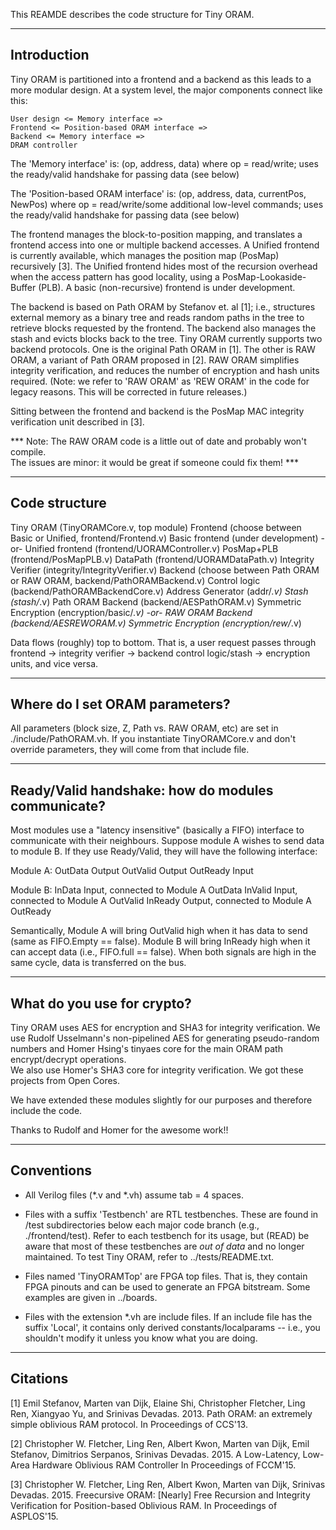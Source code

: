
This REAMDE describes the code structure for Tiny ORAM.

--------------------------------------------------------------------------------
Introduction
--------------------------------------------------------------------------------

Tiny ORAM is partitioned into a frontend and a backend as this leads to a more
modular design.  At a system level, the major components connect like this:

	User design <= Memory interface =>
	Frontend <= Position-based ORAM interface =>
	Backend <= Memory interface =>
	DRAM controller

The 'Memory interface' is:
  (op, address, data) where op = read/write;
  uses the ready/valid handshake for passing data (see below)

The 'Position-based ORAM interface' is:
  (op, address, data, currentPos, NewPos)
  where op = read/write/some additional low-level commands;
  uses the ready/valid handshake for passing data (see below)

The frontend manages the block-to-position mapping, and translates a frontend
access into one or multiple backend accesses.  A Unified frontend is currently
available, which manages the position map (PosMap) recursively [3].  The Unified
frontend hides most of the recursion overhead when the access pattern has good
locality, using a PosMap-Lookaside-Buffer (PLB).  A basic (non-recursive)
frontend is under development.

The backend is based on Path ORAM by Stefanov et. al [1]; i.e., structures
external memory as a binary tree and reads random paths in the tree to retrieve
blocks requested by the frontend.  The backend also manages the stash and evicts
blocks back to the tree.  Tiny ORAM currently supports two backend protocols.
One is the original Path ORAM in [1].  The other is RAW ORAM, a variant of
Path ORAM proposed in [2].  RAW ORAM simplifies integrity verification, and
reduces the number of encryption and hash units required.  (Note: we refer to
'RAW ORAM' as 'REW ORAM' in the code for legacy reasons.  This will be
corrected in future releases.)

Sitting between the frontend and backend is the PosMap MAC integrity verification 
unit described in [3].

*** Note: The RAW ORAM code is a little out of date and probably won't compile.  
	The issues are minor: it would be great if someone could fix them! ***

--------------------------------------------------------------------------------
Code structure
--------------------------------------------------------------------------------

Tiny ORAM								(TinyORAMCore.v, top module)
	Frontend 							(choose between Basic or Unified, frontend/Frontend.v)
		Basic frontend					(under development)
		-or- Unified frontend			(frontend/UORAMController.v)
			PosMap+PLB					(frontend/PosMapPLB.v)
			DataPath					(frontend/UORAMDataPath.v)
		Integrity Verifier				(integrity/IntegrityVerifier.v)
	Backend								(choose between Path ORAM or RAW ORAM, backend/PathORAMBackend.v)
		Control logic					(backend/PathORAMBackendCore.v)
			Address Generator			(addr/*.v)
			Stash						(stash/*.v)
		Path ORAM Backend 				(backend/AESPathORAM.v)
			Symmetric Encryption		(encryption/basic/*.v)
		-or- RAW ORAM Backend 			(backend/AESREWORAM.v)
			Symmetric Encryption		(encryption/rew/*.v)

Data flows (roughly) top to bottom.  That is, a user request passes through 
frontend -> integrity verifier -> backend control logic/stash -> encryption 
units, and vice versa.
			
--------------------------------------------------------------------------------
Where do I set ORAM parameters?
--------------------------------------------------------------------------------
	
All parameters (block size, Z, Path vs. RAW ORAM, etc) are set in 
./include/PathORAM.vh.  If you instantiate TinyORAMCore.v	and don't override 
parameters, they will come from that include file.
		
--------------------------------------------------------------------------------
Ready/Valid handshake: how do modules communicate?
--------------------------------------------------------------------------------
		
Most modules use a "latency insensitive" (basically a FIFO) interface to 
communicate with their neighbours.  Suppose module A wishes to send data to 
module B.  If they use Ready/Valid, they will have the following interface:	
		
Module A:
	OutData		Output
	OutValid	Output
	OutReady	Input
		
Module B:
	InData		Input, connected to Module A OutData
	InValid		Input, connected to Module A OutValid
	InReady		Output, connected to Module A OutReady
	
Semantically, Module A will bring OutValid high when it has data to send (same 
as FIFO.Empty == false).  Module B will bring InReady high when it can accept 
data (i.e., FIFO.full == false).  When both signals are high in the same cycle, 
data is transferred on the bus.
	
--------------------------------------------------------------------------------
What do you use for crypto?
--------------------------------------------------------------------------------	
	
Tiny ORAM uses AES for encryption and SHA3 for integrity verification.  We use 
Rudolf Usselmann's non-pipelined AES for generating pseudo-random numbers and 
Homer Hsing's tinyaes core for the main ORAM path encrypt/decrypt operations.  
We also use Homer's SHA3 core for integrity verification.  We got these projects 
from Open Cores.

We have extended these modules slightly for our purposes and therefore include 
the code.

Thanks to Rudolf and Homer for the awesome work!!
	
--------------------------------------------------------------------------------
Conventions
--------------------------------------------------------------------------------

- 	All Verilog files (*.v and *.vh) assume tab = 4 spaces.

- 	Files with a suffix 'Testbench' are RTL testbenches.  These are found in
	/test subdirectories below each major code branch (e.g., ./frontend/test).
	Refer to each testbench for its usage, but (READ) be aware that most of
	these testbenches are _out of data_ and no longer maintained.  To test Tiny
	ORAM, refer to ../tests/README.txt.

-	Files named 'TinyORAMTop' are FPGA top files.  That is, they contain FPGA
	pinouts and can be used to generate an FPGA bitstream.  Some examples are
	given in ../boards.

-	Files with the extension *.vh are include files.  If an include file has the
	suffix 'Local', it contains only derived constants/localparams -- i.e., you
	shouldn't modify it unless you know what you are doing.

--------------------------------------------------------------------------------
Citations
--------------------------------------------------------------------------------

[1] Emil Stefanov, Marten van Dijk, Elaine Shi, Christopher Fletcher, Ling Ren,
	Xiangyao Yu, and Srinivas Devadas. 2013.
	Path ORAM: an extremely simple oblivious RAM protocol.
	In Proceedings of CCS'13.

[2] Christopher W. Fletcher, Ling Ren, Albert Kwon, Marten van Dijk, 
	Emil Stefanov, Dimitrios Serpanos, Srinivas Devadas. 2015.
	A Low-Latency, Low-Area Hardware Oblivious RAM Controller
	In Proceedings of FCCM'15.
	
[3]	Christopher W. Fletcher, Ling Ren, Albert Kwon, Marten van Dijk, 
	Srinivas Devadas. 2015.
	Freecursive ORAM: [Nearly] Free Recursion and Integrity Verification for 
	Position-based Oblivious RAM.
	In Proceedings of ASPLOS'15.
	